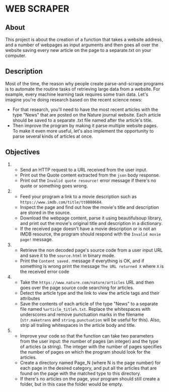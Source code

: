 # WEB SCRAPER
## About
This project is about the creation of a function that takes a website address, and a number of webpages as input
arguments and then goes all over the website saving every new article on the page to a separate.txt on your computer.
## Description
Most of the time, the reason why people create parse-and-scrape programs is to automate the routine tasks of retrieving
large data from a website. For example, every machine learning task requires some train data. Let's imagine you're doing
research based on the recent science news: 
* For that research, you'll need to have the most recent articles with the type "News" that are posted on the Nature
  journal website. Each article should be saved to a separate .txt file named after the article's title.
* Then improve the program by making it parse multiple website pages. To make it even more useful, 
  let's also implement the opportunity to parse several kinds of articles at once.  
## Objectives

1. * Send an HTTP request to a URL received from the user input.
   * Print out the Quote content extracted from the `json` body response.
   * Print out the `Invalid quote resource!` error message if there's no quote or something goes wrong.
2. * Feed your program a link to a movie description such as `https://www.imdb.com/title/tt0080684`.
   * Inspect the page and find out how the movie's title and description are stored in the source.
   * Download the webpage content, parse it using beautifulsoup library, and print out the movie's original title and
     description in a dictionary.
   * If the received page doesn't have a movie description or is not an IMDB resource, the program should respond with
     the `Invalid movie page!` message.
3. * Retrieve the non decoded page's source code from a user input URL and save it to the `source.html` in binary mode.
   * Print the `Content saved.` message if everything is OK, and if something is wrong print the message
     `The URL returned X` where `X` is the received error code
4. * Take the `https://www.nature.com/nature/articles` URL and then goes over the page source code searching for
    articles.
   * Detect the article type and the link to view the article tags and their attributes
   * Save the contents of each article of the type "News" to a separate file named `%article_title%.txt`. Replace
    the whitespaces with underscores and remove punctuation marks in the filename (`str.maketrans` and
      `string.punctuation` will be useful for this). Also, strip all trailing whitespaces in the article body and title.
5. * Improve your code so that the function can take two parameters from the user input: the number of pages 
     (an integer) and the type of articles (a string). The integer with the number of pages specifies the number of
     pages on which the program should look for the articles.
   * Create a directory named Page_N (where N is the page number) for each page in the desired category, and put all
     the articles that are found on the page with the matched type to this directory.
   * If there's no articles on the page, your program should still create a folder, but in this case the folder 
     would be empty.
